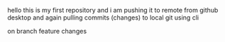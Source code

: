 hello this is my first repository
and i am pushing it to remote from github desktop
and again pulling commits (changes) to local git using cli

on branch feature changes